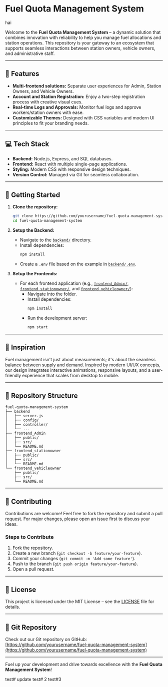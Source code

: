 # Fuel Quota Management System
hai

Welcome to the **Fuel Quota Management System** – a dynamic solution that combines innovation with reliability to help you manage fuel allocations and station operations. This repository is your gateway to an ecosystem that supports seamless interactions between station owners, vehicle owners, and administrative staff.

---

## 🚀 Features

- **Multi-frontend solutions:** Separate user experiences for Admin, Station Owners, and Vehicle Owners.
- **Account and Station Registration:** Enjoy a two-step registration process with creative visual cues.
- **Real-time Logs and Approvals:** Monitor fuel logs and approve workers/station owners with ease.
- **Customizable Themes:** Designed with CSS variables and modern UI principles to fit your branding needs.

---

## 💻 Tech Stack

- **Backend:** Node.js, Express, and SQL databases.
- **Frontend:** React with multiple single-page applications.
- **Styling:** Modern CSS with responsive design techniques.
- **Version Control:** Managed via Git for seamless collaboration.

---

## 🔧 Getting Started

1. **Clone the repository:**

   ```bash
   git clone https://github.com/yourusername/fuel-quota-management-system.git
   cd fuel-quota-management-system
   ```

2. **Setup the Backend:**

   - Navigate to the [`backend/`](./backend/) directory.
   - Install dependencies:  
     ```bash
     npm install
     ```
   - Create a `.env` file based on the example in [`backend/.env`](./backend/.env).

3. **Setup the Frontends:**

   - For each frontend application (e.g., [`frontend_Admin/`](./frontend_Admin/), [`frontend_stationowner/`](./frontend_stationowner/), and [`frontend_vehicleowner/`](./frontend_vehicleowner/)):
     - Navigate into the folder.
     - Install dependencies:  
       ```bash
       npm install
       ```
     - Run the development server:  
       ```bash
       npm start
       ```

---

## 🎨 Inspiration

Fuel management isn't just about measurements; it's about the seamless balance between supply and demand. Inspired by modern UI/UX concepts, our design integrates interactive animations, responsive layouts, and a user-friendly experience that scales from desktop to mobile.

---

## 📂 Repository Structure

```
fuel-quota-management-system
├── backend
│   ├── server.js
│   ├── config/
│   ├── controller/
│   └── ...
├── frontend_Admin
│   ├── public/
│   ├── src/
│   └── README.md
├── frontend_stationowner
│   ├── public/
│   ├── src/
│   └── README.md
└── frontend_vehicleowner
    ├── public/
    ├── src/
    └── README.md
```

---

## 🤝 Contributing

Contributions are welcome! Feel free to fork the repository and submit a pull request. For major changes, please open an issue first to discuss your ideas.

### Steps to Contribute

1. Fork the repository.
2. Create a new branch (`git checkout -b feature/your-feature`).
3. Commit your changes (`git commit -m 'Add some feature'`).
4. Push to the branch (`git push origin feature/your-feature`).
5. Open a pull request.

---

## 📜 License

This project is licensed under the MIT License – see the [LICENSE](./LICENSE) file for details.

---

## 🔗 Git Repository

Check out our Git repository on GitHub: [https://github.com/yourusername/fuel-quota-management-system](https://github.com/yourusername/fuel-quota-management-system)

---

Fuel up your development and drive towards excellence with the **Fuel Quota Management System**!


test# update
test# 2 
test#3